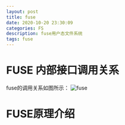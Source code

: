 ```yaml
---
layout: post
title: fuse
date: 2020-10-20 23:30:09
categories: FS
description: fuse用户态文件系统
tags: fuse
---
```


# FUSE 内部接口调用关系
fuse的调用关系如图所示：
![fuse](https://mu-qer.github.io/assets/img/fs/2021-03-03-fuse.svg)


# FUSE原理介绍




